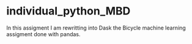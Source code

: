 # individual_python_MBD

In this assigment I am rewritting into Dask the Bicycle machine learning assigment done with pandas.
